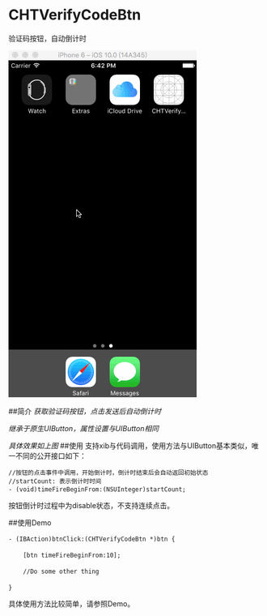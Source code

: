 # CHTVerifyCodeBtn
验证码按钮，自动倒计时

![](https://github.com/ChanRoy/CHTVerifyCodeBtn/blob/master/CHTVerifyCodeBtn.gif)

##简介
*获取验证码按钮，点击发送后自动倒计时*

*继承于原生UIButton，属性设置与UIButton相同*

*具体效果如上图*
##使用
支持xib与代码调用，使用方法与UIButton基本类似，唯一不同的公开接口如下：

```
//按钮的点击事件中调用，开始倒计时，倒计时结束后会自动返回初始状态
//startCount: 表示倒计时时间
- (void)timeFireBeginFrom:(NSUInteger)startCount;
```
按钮倒计时过程中为disable状态，不支持连续点击。


##使用Demo

```
- (IBAction)btnClick:(CHTVerifyCodeBtn *)btn {
    
    [btn timeFireBeginFrom:10];
    
    //Do some other thing
    
}
```
具体使用方法比较简单，请参照Demo。

